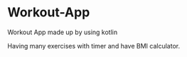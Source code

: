 # Workout-App



Workout App made up by using kotlin

Having many exercises with timer and have BMI calculator.
